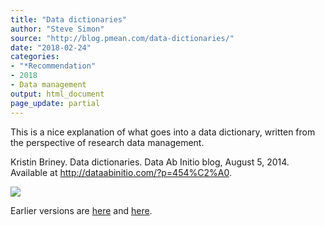 ```yaml
---
title: "Data dictionaries"
author: "Steve Simon"
source: "http://blog.pmean.com/data-dictionaries/"
date: "2018-02-24"
categories:
- "*Recommendation"
- 2018
- Data management
output: html_document
page_update: partial
---
```


This is a nice explanation of what goes into a data dictionary, written
from the perspective of research data management.

<!---More--->

Kristin Briney. Data dictionaries. Data Ab Initio blog, August 5, 2014.
Available at <http://dataabinitio.com/?p=454%C2%A0>.

![](http://www.pmean.com/new-images/18/data-dictionaries01.png)

Earlier versions are [here][sim1] and [here][sim2].
 
[sim1]: http://blog.pmean.com/data-dictionaries/
[sim2]: http://new.pmean.com/data-dictionaries/
 
